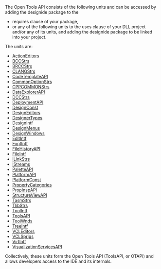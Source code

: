The Open Tools API consists of the following units and can be accessed by adding the designide package to the

- requires clause of your package, 
- or any of the following units to the uses clause of your DLL project and/or any of its units, and adding the designide package to be linked into your project.

The units are:

* [ActionEditors](ActionEditors)
* [BCCStrs](BCCStrs)
* [BRCCStrs](BRCCStrs)
* [CLANGStrs](CLANGStrs)
* [CodeTemplateAPI](CodeTemplateAPI)
* [CommonOptionStrs](CommonOptionStrs)
* [CPPCOMMONStrs](CPPCOMMONStrs)
* [DataExplorerAPI](DataExplorerAPI)
* [DCCStrs](DCCStrs)
* [DeploymentAPI](DeploymentAPI)
* [DesignConst](DesignConst)
* [DesignEditors](DesignEditors)
* [DesignerTypes](DesignerTypes)
* [DesignIntf](DesignIntf)
* [DesignMenus](DesignMenus)
* [DesignWindows](DesignWindows)
* [EditIntf](EditIntf)
* [ExptIntf](ExptIntf)
* [FileHistoryAPI](FileHistoryAPI)
* [FileIntf](FileIntf)
* [ILinkStrs](ILinkStrs)
* [IStreams](IStreams)
* [PaletteAPI](PaletteAPI)
* [PlatformAPI](PlatformAPI)
* [PlatformConst](PlatformConst)
* [PropertyCategories](PropertyCategories)
* [PropInspAPI](PropInspAPI)
* [StructureViewAPI](StructureViewAPI)
* [TasmStrs](TasmStrs)
* [TlibStrs](TlibStrs)
* [ToolIntf](ToolIntf)
* [ToolsAPI](ToolsAPI)
* [ToolWnds](ToolWnds)
* [TreeIntf](TreeIntf)
* [VCLEditors](VCLEditors)
* [VCLSprigs](VCLSprigs)
* [VirtIntf](VirtIntf)
* [VisualizationServicesAPI](VisualizationServicesAPI)

Collectively, these units form the Open Tools API (ToolsAPI, or OTAPI) and allows developers access to the IDE and its internals.